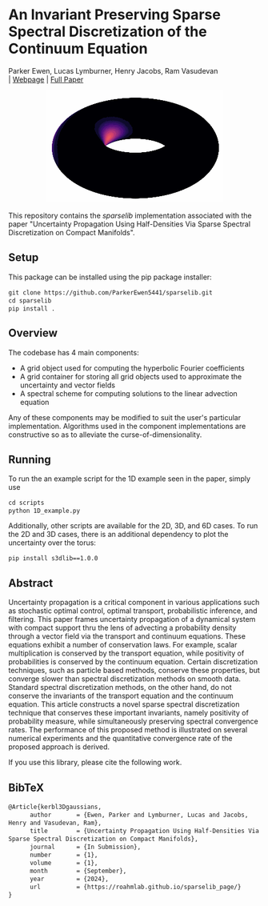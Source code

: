 # An Invariant Preserving Sparse Spectral Discretization of the Continuum Equation
Parker Ewen, Lucas Lymburner, Henry Jacobs, Ram Vasudevan<br>
| [Webpage](https://roahmlab.github.io/sparselib_page/) | [Full Paper](https://repo-sam.inria.fr/fungraph/3d-gaussian-splatting/3d_gaussian_splatting_high.pdf)<br>
<p align="center">
  <img src="assets/2D_example.gif" />
</p>

This repository contains the *sparselib* implementation associated with the paper "Uncertainty Propagation Using Half-Densities Via Sparse Spectral Discretization on Compact Manifolds".

## Setup
This package can be installed using the pip package installer:

```shell
git clone https://github.com/ParkerEwen5441/sparselib.git
cd sparselib
pip install .
```

## Overview

The codebase has 4 main components:
- A grid object used for computing the hyperbolic Fourier coefficients
- A grid container for storing all grid objects used to approximate the uncertainty and vector fields
- A spectral scheme for computing solutions to the linear advection equation

Any of these components may be modified to suit the user's particular implementation.
Algorithms used in the component implementations are constructive so as to alleviate the curse-of-dimensionality.


## Running

To run the an example script for the 1D example seen in the paper, simply use

```shell
cd scripts
python 1D_example.py
```

Additionally, other scripts are available for the 2D, 3D, and 6D cases.
To run the 2D and 3D cases, there is an additional dependency to plot the uncertainty over the torus:

```shell
pip install s3dlib==1.0.0
```

## Abstract
Uncertainty propagation is a critical component in various applications such as stochastic optimal control, optimal transport, probabilistic inference, and filtering.
This paper frames uncertainty propagation of a dynamical system with compact support thru the lens of advecting a probability density through a vector field via the transport and continuum equations.
These equations exhibit a number of conservation laws.
For example, scalar multiplication is conserved by the transport equation, while positivity of probabilities is conserved by the continuum equation.
Certain discretization techniques, such as particle based methods, conserve these properties, but converge slower than spectral discretization methods on smooth data.
Standard spectral discretization methods, on the other hand, do not conserve the invariants of the transport equation and the continuum equation.
This article constructs a novel sparse spectral discretization technique that conserves these important invariants, namely positivity of probability measure, while simultaneously preserving spectral convergence rates. 
The performance of this proposed method is illustrated on several numerical experiments and the quantitative convergence rate of the proposed approach is derived.

If you use this library, please cite the following work.

<section class="section" id="BibTeX">
  <div class="container is-max-desktop content">
    <h2 class="title">BibTeX</h2>
    <pre><code>@Article{kerbl3Dgaussians,
      author       = {Ewen, Parker and Lymburner, Lucas and Jacobs, Henry and Vasudevan, Ram},
      title        = {Uncertainty Propagation Using Half-Densities Via Sparse Spectral Discretization on Compact Manifolds},
      journal      = {In Submission},
      number       = {1},
      volume       = {1},
      month        = {September},
      year         = {2024},
      url          = {https://roahmlab.github.io/sparselib_page/}
}</code></pre>
  </div>
</section>
